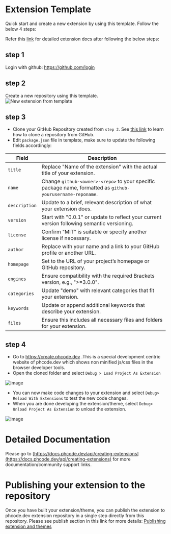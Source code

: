 # Extension Template

Quick start and create a new extension by using this template. Follow the below 4 steps:

Refer this [link](https://docs.phcode.dev/api/creating-extensions) for detailed extension docs after following the below steps:

## step 1

Login with github: https://github.com/login

## step 2

Create a new repository using this template.
![New extension from template](https://user-images.githubusercontent.com/5336369/223931565-2708e516-a422-4e7b-9d89-9ac48c919c3d.gif)

## step 3

* Clone your GitHub Repository created from `step 2`. See [this link](https://docs.github.com/en/repositories/creating-and-managing-repositories/cloning-a-repository) to learn how to clone a repository from GitHub.
* Edit `package.json` file in template, make sure to update the following fields accordingly:

| Field       | Description                                                            |
|-------------|------------------------------------------------------------------------|
| `title`     | Replace "Name of the extension" with the actual title of your extension. |
| `name`      | Change `github-<owner>-<repo>` to your specific package name, formatted as `github-yourusername-reponame`. |
| `description` | Update to a brief, relevant description of what your extension does.  |
| `version`   | Start with "0.0.1" or update to reflect your current version following semantic versioning. |
| `license`   | Confirm "MIT" is suitable or specify another license if necessary.     |
| `author`    | Replace with your name and a link to your GitHub profile or another URL. |
| `homepage`  | Set to the URL of your project’s homepage or GitHub repository.        |
| `engines`   | Ensure compatibility with the required Brackets version, e.g., ">=3.0.0". |
| `categories`| Update "demo" with relevant categories that fit your extension.         |
| `keywords`  | Update or append additional keywords that describe your extension.    |
| `files`     | Ensure this includes all necessary files and folders for your extension. |

## step 4

* Go to https://create.phcode.dev .This is a special development centric website of phcode.dev which shows non minified js/css files in the browser developer tools.
* Open the cloned folder and select `Debug > Load Project As Extension`

![image](https://user-images.githubusercontent.com/5336369/224746152-0416a862-891a-4fe1-b9dd-09add25a6cc0.png)


* You can now make code changes to your extension and select `Debug> Reload With Extensions` to test the new code changes.
* When you are done developing the extension/theme, select `Debug> Unload Project As Extension` to unload the extension.

![image](https://user-images.githubusercontent.com/5336369/224747590-556dff1d-5b29-41c3-88a0-3ce72ab643d0.png)

# Detailed Documentation

Please go to [https://docs.phcode.dev/api/creating-extensions](https://docs.phcode.dev/api/creating-extensions) for more documentation/community support links.

# Publishing your extension to the repository

Once you have built your extension/theme, you can publish the extension to phcode.dev extension repository in a single step directly from this repository.
Please see publish section in this link for more details: [Publishing extension and themes](https://docs.phcode.dev/api/publishing-extensions)
